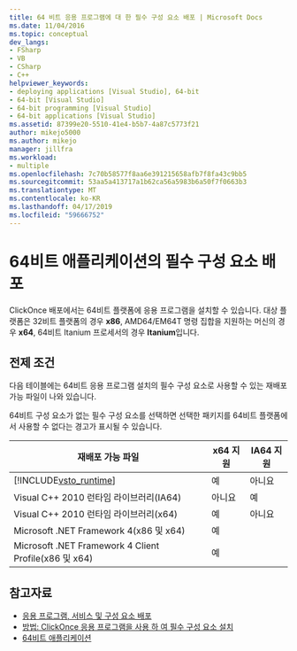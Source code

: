 ```yaml
---
title: 64 비트 응용 프로그램에 대 한 필수 구성 요소 배포 | Microsoft Docs
ms.date: 11/04/2016
ms.topic: conceptual
dev_langs:
- FSharp
- VB
- CSharp
- C++
helpviewer_keywords:
- deploying applications [Visual Studio], 64-bit
- 64-bit [Visual Studio]
- 64-bit programming [Visual Studio]
- 64-bit applications [Visual Studio]
ms.assetid: 87399e20-5510-41e4-b5b7-4a87c5773f21
author: mikejo5000
ms.author: mikejo
manager: jillfra
ms.workload:
- multiple
ms.openlocfilehash: 7c70b58577f8aa6e391215658afb7f8fa43c9bb5
ms.sourcegitcommit: 53aa5a413717a1b62ca56a5983b6a50f7f0663b3
ms.translationtype: MT
ms.contentlocale: ko-KR
ms.lasthandoff: 04/17/2019
ms.locfileid: "59666752"
---
```

# <a name="deploy-prerequisites-for-64-bit-applications"></a>64비트 애플리케이션의 필수 구성 요소 배포
ClickOnce 배포에서는 64비트 플랫폼에 응용 프로그램을 설치할 수 있습니다. 대상 플랫폼은 32비트 플랫폼의 경우 **x86**, AMD64/EM64T 명령 집합을 지원하는 머신의 경우 **x64**, 64비트 Itanium 프로세서의 경우 **Itanium**입니다.

## <a name="prerequisites"></a>전제 조건
 다음 테이블에는 64비트 응용 프로그램 설치의 필수 구성 요소로 사용할 수 있는 재배포 가능 파일이 나와 있습니다.

 64비트 구성 요소가 없는 필수 구성 요소를 선택하면 선택한 패키지를 64비트 플랫폼에서 사용할 수 없다는 경고가 표시될 수 있습니다.

| 재배포 가능 파일 | x64 지원 | IA64 지원 |
| - |-------------|--------------|
| [!INCLUDE[vsto_runtime](../deployment/includes/vsto_runtime_md.md)] | 예 | 아니요 |
| Visual C++ 2010 런타임 라이브러리(IA64) | 아니요 | 예 |
| Visual C++ 2010 런타임 라이브러리(x64) | 예 | 아니요 |
| Microsoft .NET Framework 4(x86 및 x64) | 예 | |
| Microsoft .NET Framework 4 Client Profile(x86 및 x64) | 예 | |

## <a name="see-also"></a>참고자료
- [응용 프로그램, 서비스 및 구성 요소 배포](../deployment/deploying-applications-services-and-components.md)
- [방법: ClickOnce 응용 프로그램을 사용 하 여 필수 구성 요소 설치](../deployment/how-to-install-prerequisites-with-a-clickonce-application.md)
- [64비트 애플리케이션](/dotnet/framework/64-bit-apps)